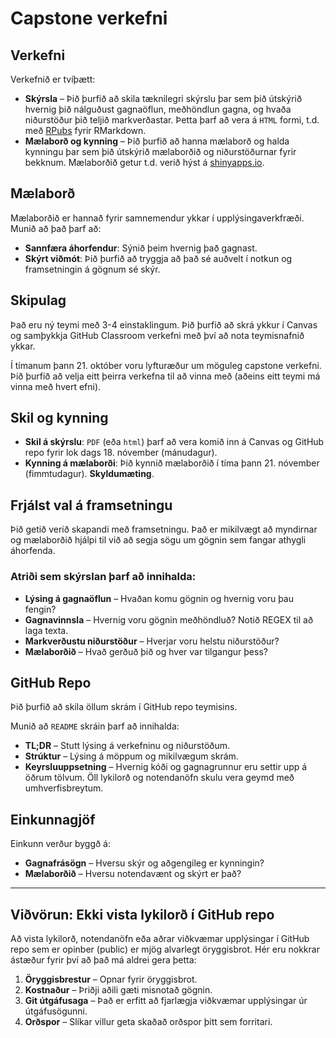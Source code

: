 # Capstone verkefni 

## Verkefni
Verkefnið er tvíþætt:

- **Skýrsla** – Þið þurfið að skila tæknilegri skýrslu þar sem þið útskýrið hvernig þið nálguðust gagnaöflun, meðhöndlun gagna, og hvaða niðurstöður þið teljið markverðastar. Þetta þarf að vera á `HTML` formi, t.d. með [RPubs](https://rpubs.com/) fyrir RMarkdown.
- **Mælaborð og kynning** – Þið þurfið að hanna mælaborð og halda kynningu þar sem þið útskýrið mælaborðið og niðurstöðurnar fyrir bekknum. Mælaborðið getur t.d. verið hýst á [shinyapps.io](https://www.shinyapps.io/).

## Mælaborð
Mælaborðið er hannað fyrir samnemendur ykkar í upplýsingaverkfræði. Munið að það þarf að:
- **Sannfæra áhorfendur**: Sýnið þeim hvernig það gagnast.
- **Skýrt viðmót**: Þið þurfið að tryggja að það sé auðvelt í notkun og framsetningin á gögnum sé skýr.

## Skipulag
Það eru ný teymi með 3-4 einstaklingum. Þið þurfið að skrá ykkur í Canvas og samþykkja GitHub Classroom verkefni með því að nota teymisnafnið ykkar.

Í tímanum þann 21. október voru lyfturæður um möguleg capstone verkefni. Þið þurfið að velja eitt þeirra verkefna til að vinna með (aðeins eitt teymi má vinna með hvert efni).

## Skil og kynning
- **Skil á skýrslu**: `PDF` (eða `html`) þarf að vera komið inn á Canvas og GitHub repo fyrir lok dags 18. nóvember (mánudagur).
- **Kynning á mælaborði**: Þið kynnið mælaborðið í tíma þann 21. nóvember (fimmtudagur). **Skyldumæting**.

## Frjálst val á framsetningu
Þið getið verið skapandi með framsetningu. Það er mikilvægt að myndirnar og mælaborðið hjálpi til við að segja sögu um gögnin sem fangar athygli áhorfenda.

### Atriði sem skýrslan þarf að innihalda:
- **Lýsing á gagnaöflun** – Hvaðan komu gögnin og hvernig voru þau fengin?
- **Gagnavinnsla** – Hvernig voru gögnin meðhöndluð? Notið REGEX til að laga texta.
- **Markverðustu niðurstöður** – Hverjar voru helstu niðurstöður?
- **Mælaborðið** – Hvað gerðuð þið og hver var tilgangur þess?

## GitHub Repo
Þið þurfið að skila öllum skrám í GitHub repo teymisins. 

Munið að `README` skráin þarf að innihalda: 
- **TL;DR** – Stutt lýsing á verkefninu og niðurstöðum.
- **Strúktur** – Lýsing á möppum og mikilvægum skrám.
- **Keyrsluuppsetning** – Hvernig kóði og gagnagrunnur eru settir upp á öðrum tölvum. Öll lykilorð og notendanöfn skulu vera geymd með umhverfisbreytum.

## Einkunnagjöf
Einkunn verður byggð á:
- **Gagnafrásögn** – Hversu skýr og aðgengileg er kynningin?
- **Mælaborðið** – Hversu notendavænt og skýrt er það?

---

## Viðvörun: Ekki vista lykilorð í GitHub repo

Að vista lykilorð, notendanöfn eða aðrar viðkvæmar upplýsingar í GitHub repo sem er opinber (public)
er mjög alvarlegt öryggisbrot. Hér eru nokkrar ástæður fyrir því að það má aldrei gera þetta:

1. **Öryggisbrestur** – Opnar fyrir öryggisbrot.
2. **Kostnaður** – Þriðji aðili gæti misnotað gögnin.
3. **Git útgáfusaga** – Það er erfitt að fjarlægja viðkvæmar upplýsingar úr útgáfusögunni.
4. **Orðspor** – Slíkar villur geta skaðað orðspor þitt sem forritari.


  
